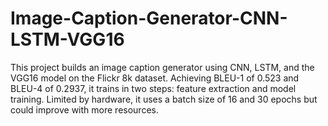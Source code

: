 # Image-Caption-Generator-CNN-LSTM-VGG16
This project builds an image caption generator using CNN, LSTM, and the VGG16 model on the Flickr 8k dataset. Achieving BLEU-1 of 0.523 and BLEU-4 of 0.2937, it trains in two steps: feature extraction and model training. Limited by hardware, it uses a batch size of 16 and 30 epochs but could improve with more resources.
